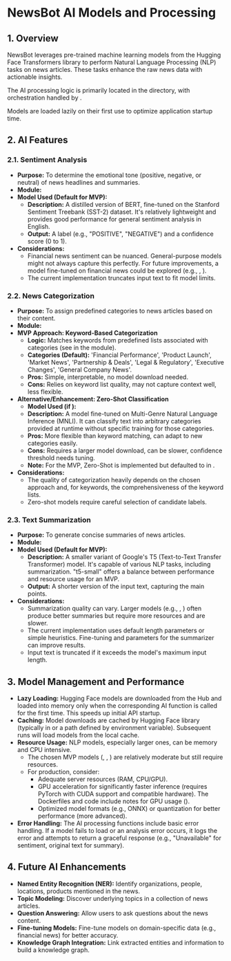 # NewsBot AI Models and Processing

## 1. Overview

NewsBot leverages pre-trained machine learning models from the Hugging Face Transformers library to perform Natural Language Processing (NLP) tasks on news articles. These tasks enhance the raw news data with actionable insights.

The AI processing logic is primarily located in the  directory, with orchestration handled by .

Models are loaded lazily on their first use to optimize application startup time.

## 2. AI Features

### 2.1. Sentiment Analysis

*   **Purpose:** To determine the emotional tone (positive, negative, or neutral) of news headlines and summaries.
*   **Module:**
*   **Model Used (Default for MVP):**
    *   **Description:** A distilled version of BERT, fine-tuned on the Stanford Sentiment Treebank (SST-2) dataset. It's relatively lightweight and provides good performance for general sentiment analysis in English.
    *   **Output:** A label (e.g., "POSITIVE", "NEGATIVE") and a confidence score (0 to 1).
*   **Considerations:**
    *   Financial news sentiment can be nuanced. General-purpose models might not always capture this perfectly. For future improvements, a model fine-tuned on financial news could be explored (e.g., , ).
    *   The current implementation truncates input text to fit model limits.

### 2.2. News Categorization

*   **Purpose:** To assign predefined categories to news articles based on their content.
*   **Module:**
*   **MVP Approach: Keyword-Based Categorization**
    *   **Logic:** Matches keywords from predefined lists associated with categories (see  in the module).
    *   **Categories (Default):** 'Financial Performance', 'Product Launch', 'Market News', 'Partnership & Deals', 'Legal & Regulatory', 'Executive Changes', 'General Company News'.
    *   **Pros:** Simple, interpretable, no model download needed.
    *   **Cons:** Relies on keyword list quality, may not capture context well, less flexible.
*   **Alternative/Enhancement: Zero-Shot Classification**
    *   **Model Used (if ):**
    *   **Description:** A model fine-tuned on Multi-Genre Natural Language Inference (MNLI). It can classify text into arbitrary categories provided at runtime without specific training for those categories.
    *   **Pros:** More flexible than keyword matching, can adapt to new categories easily.
    *   **Cons:** Requires a larger model download, can be slower, confidence threshold needs tuning.
    *   **Note:** For the MVP, Zero-Shot is implemented but defaulted to  in .
*   **Considerations:**
    *   The quality of categorization heavily depends on the chosen approach and, for keywords, the comprehensiveness of the keyword lists.
    *   Zero-shot models require careful selection of candidate labels.

### 2.3. Text Summarization

*   **Purpose:** To generate concise summaries of news articles.
*   **Module:**
*   **Model Used (Default for MVP):**
    *   **Description:** A smaller variant of Google's T5 (Text-to-Text Transfer Transformer) model. It's capable of various NLP tasks, including summarization. "t5-small" offers a balance between performance and resource usage for an MVP.
    *   **Output:** A shorter version of the input text, capturing the main points.
*   **Considerations:**
    *   Summarization quality can vary. Larger models (e.g., , ) often produce better summaries but require more resources and are slower.
    *   The current implementation uses default length parameters or simple heuristics. Fine-tuning  and  parameters for the summarizer can improve results.
    *   Input text is truncated if it exceeds the model's maximum input length.

## 3. Model Management and Performance

*   **Lazy Loading:** Hugging Face models are downloaded from the Hub and loaded into memory only when the corresponding AI function is called for the first time. This speeds up initial API startup.
*   **Caching:** Model downloads are cached by Hugging Face  library (typically in  or a path defined by  environment variable). Subsequent runs will load models from the local cache.
*   **Resource Usage:** NLP models, especially larger ones, can be memory and CPU intensive.
    *   The chosen MVP models (, , ) are relatively moderate but still require resources.
    *   For production, consider:
        *   Adequate server resources (RAM, CPU/GPU).
        *   GPU acceleration for significantly faster inference (requires PyTorch with CUDA support and compatible hardware). The Dockerfiles and code include notes for GPU usage ().
        *   Optimized model formats (e.g., ONNX) or quantization for better performance (more advanced).
*   **Error Handling:** The AI processing functions include basic error handling. If a model fails to load or an analysis error occurs, it logs the error and attempts to return a graceful response (e.g., "Unavailable" for sentiment, original text for summary).

## 4. Future AI Enhancements

*   **Named Entity Recognition (NER):** Identify organizations, people, locations, products mentioned in the news.
*   **Topic Modeling:** Discover underlying topics in a collection of news articles.
*   **Question Answering:** Allow users to ask questions about the news content.
*   **Fine-tuning Models:** Fine-tune models on domain-specific data (e.g., financial news) for better accuracy.
*   **Knowledge Graph Integration:** Link extracted entities and information to build a knowledge graph.
